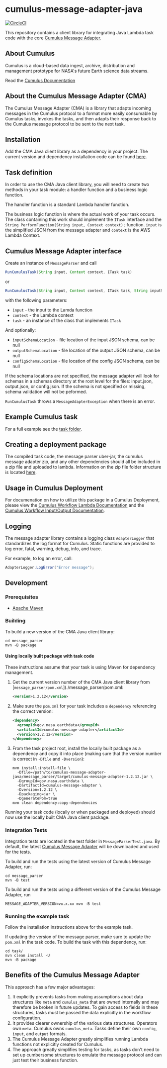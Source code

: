 # cumulus-message-adapter-java

[![CircleCI](https://circleci.com/gh/nasa/cumulus-message-adapter-java.svg?style=svg)](https://circleci.com/gh/nasa/cumulus-message-adapter-java)

This repository contains a client library for integrating Java Lambda task code with the core [Cumulus Message Adapter](https://github.com/cumulus-nasa/cumulus-message-adapter).

## About Cumulus

Cumulus is a cloud-based data ingest, archive, distribution and management
prototype for NASA's future Earth science data streams.

Read the [Cumulus Documentation](https://cumulus-nasa.github.io/)

## About the Cumulus Message Adapter (CMA)

The Cumulus Message Adapter (CMA) is a library that adapts incoming messages in the
Cumulus protocol to a format more easily consumable by Cumulus tasks, invokes
the tasks, and then adapts their response back to the Cumulus message protocol
to be sent to the next task.

## Installation

Add the CMA Java client library as a dependency in your project. The current version and dependency installation code can be found [here](https://clojars.org/gov.nasa.earthdata/cumulus-message-adapter).

## Task definition

In order to use the CMA Java client library, you will need to create two
methods in your task module: a handler function and a business logic function.

The handler function is a standard Lambda handler function.

The business logic function is where the actual work of your task occurs. The class containing this work should implement the `ITask` interface and the `String PerformFunction(String input, Context context);` function. `input` is the simplified JSON from the message adapter and `context` is the AWS Lambda Context.

## Cumulus Message Adapter interface

Create an instance of `MessageParser` and call

```java
RunCumulusTask(String input, Context context, ITask task)
```

or

```java
RunCumulusTask(String input, Context context, ITask task, String inputSchemaLocation, String outputSchemaLocation, String configSchemaLocation)
```

with the following parameters:

* `input` - the input to the Lamda function
* `context` - the Lambda context
* `task` - an instance of the class that implements `ITask`

And optionally:

* `inputSchemaLocation` - file location of the input JSON schema, can be null
* `outputSchemaLocation` - file location of the output JSON schema, can be null
* `configSchemaLocation` - file location of the config JSON schema, can be null

If the schema locations are not specified, the message adapter will look for schemas in a schemas directory at the root level for the files: input.json, output.json, or config.json. If the schema is not specified or missing, schema validation will not be peformed.

 `RunCumulusTask` throws a `MessageAdapterException` when there is an error.

## Example Cumulus task

For a full example see the [task folder](./task).

## Creating a deployment package

The compiled task code, the message parser uber-jar, the cumulus message adapter zip, and any other dependencies should all be included in a zip file and uploaded to lambda. Information on the zip file folder structure is located [here](https://docs.aws.amazon.com/lambda/latest/dg/create-deployment-pkg-zip-java.html).

## Usage in Cumulus Deployment

For documenation on how to utilize this package in a Cumulus Deployment, please view the [Cumulus Workflow Lambda Documentation](https://nasa.github.io/cumulus/docs/workflows/lambda#deploy-a-lambda) and the [Cumulus Workflow Input/Output Documentation](https://nasa.github.io/cumulus/docs/workflows/input_output).

## Logging

The message adapter library contains a logging class `AdapterLogger` that standardizes the log format for Cumulus. Static functions are provided to log error, fatal, warning, debug, info, and trace.

For example, to log an error, call:

```java
AdapterLogger.LogError("Error message");
```

## Development

### Prerequisites

* [Apache Maven](https://maven.apache.org/install.html)

### Building

To build a new version of the CMA Java client library:

```shell
cd message_parser
mvn -B package
```

#### Using locally built package with task code

These instructions assume that your task is using Maven for dependency management.

1. Get the current version number of the CMA Java client library from [`message_parser/pom.xml`](./message_parser/pom.xml:

    ```xml
    <version>1.2.12</version>
    ```

2. Make sure the `pom.xml` for your task includes a `dependency` referencing the correct version:

    ```xml
    <dependency>
      <groupId>gov.nasa.earthdata</groupId>
      <artifactId>cumulus-message-adapter</artifactId>
      <version>1.2.12</version>
    </dependency>
    ```

3. From the task project root, install the locally built package as a dependency and copy it into place (making sure that the version number is correct in `-Dfile` and `-Dversion`):

    ```shell
    mvn install:install-file \
      -Dfile=/path/to/cumulus-message-adapter-java/message_parser/target/cumulus-message-adapter-1.2.12.jar \
      -DgroupId=gov.nasa.earthdata \
      -DartifactId=cumulus-message-adapter \
      -Dversion=1.2.12 \
      -Dpackaging=jar \
      -DgeneratePom=true
    mvn clean dependency:copy-dependencies
    ```

Running your task code (locally or when packaged and deployed) should now use the locally built CMA Java client package.

### Integration Tests

Integration tests are located in the test folder in `MessageParserTest.java`. By default, the latest [Cumulus Message Adapter](https://github.com/cumulus-nasa/cumulus-message-adapter) will be downloaded and used for the tests.

To build and run the tests using the latest version of Cumulus Message Adapter, run:

```shell
cd message_parser
mvn -B test
```

To build and run the tests using a different version of the Cumulus Message Adapter, run

```shell
MESSAGE_ADAPTER_VERSION=vx.x.xx mvn -B test
```

### Running the example task

Follow the installation instructions above for the example task.

If updating the version of the message parser, make sure to update the `pom.xml` in the task code. To build the task with this dependency, run:

```shell
cd task/
mvn clean install -U
mvn -B package
```

## Benefits of the Cumulus Message Adapter

This approach has a few major advantages:

1. It explicitly prevents tasks from making assumptions about data structures
   like `meta` and `cumulus_meta` that are owned internally and may therefore
   be broken in future updates. To gain access to fields in these structures,
   tasks must be passed the data explicitly in the workflow configuration.
2. It provides clearer ownership of the various data structures. Operators own
   `meta`. Cumulus owns `cumulus_meta`. Tasks define their own `config`,
   `input`, and `output` formats.
3. The Cumulus Message Adapter greatly simplifies running Lambda functions not
   explicitly created for Cumulus.
4. The approach greatly simplifies testing for tasks, as tasks don't need to
   set up cumbersome structures to emulate the message protocol and can just
   test their business function.
